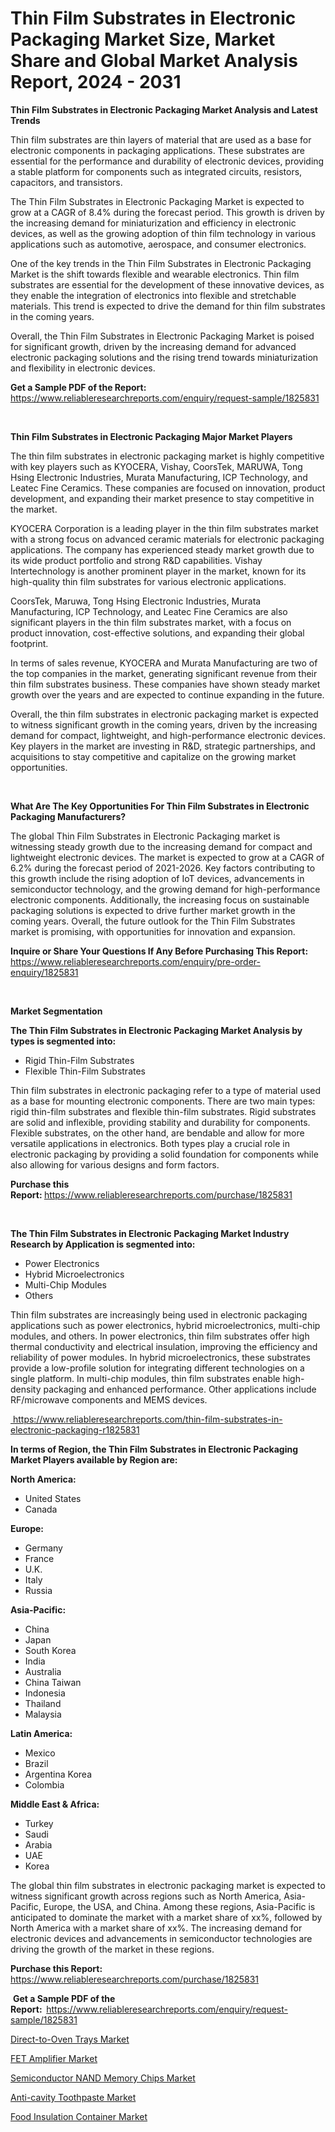 <p><h1>Thin Film Substrates in Electronic Packaging Market Size, Market Share and Global Market Analysis Report, 2024 - 2031</h1></p><p><strong>Thin Film Substrates in Electronic Packaging Market Analysis and Latest Trends</strong></p>
<p><p>Thin film substrates are thin layers of material that are used as a base for electronic components in packaging applications. These substrates are essential for the performance and durability of electronic devices, providing a stable platform for components such as integrated circuits, resistors, capacitors, and transistors.</p><p>The Thin Film Substrates in Electronic Packaging Market is expected to grow at a CAGR of 8.4% during the forecast period. This growth is driven by the increasing demand for miniaturization and efficiency in electronic devices, as well as the growing adoption of thin film technology in various applications such as automotive, aerospace, and consumer electronics.</p><p>One of the key trends in the Thin Film Substrates in Electronic Packaging Market is the shift towards flexible and wearable electronics. Thin film substrates are essential for the development of these innovative devices, as they enable the integration of electronics into flexible and stretchable materials. This trend is expected to drive the demand for thin film substrates in the coming years.</p><p>Overall, the Thin Film Substrates in Electronic Packaging Market is poised for significant growth, driven by the increasing demand for advanced electronic packaging solutions and the rising trend towards miniaturization and flexibility in electronic devices.</p></p>
<p><strong>Get a Sample PDF of the Report:&nbsp;</strong> <a href="https://www.reliableresearchreports.com/enquiry/request-sample/1825831">https://www.reliableresearchreports.com/enquiry/request-sample/1825831</a></p>
<p>&nbsp;</p>
<p><strong>Thin Film Substrates in Electronic Packaging Major Market Players</strong></p>
<p><p>The thin film substrates in electronic packaging market is highly competitive with key players such as KYOCERA, Vishay, CoorsTek, MARUWA, Tong Hsing Electronic Industries, Murata Manufacturing, ICP Technology, and Leatec Fine Ceramics. These companies are focused on innovation, product development, and expanding their market presence to stay competitive in the market.</p><p>KYOCERA Corporation is a leading player in the thin film substrates market with a strong focus on advanced ceramic materials for electronic packaging applications. The company has experienced steady market growth due to its wide product portfolio and strong R&D capabilities. Vishay Intertechnology is another prominent player in the market, known for its high-quality thin film substrates for various electronic applications.</p><p>CoorsTek, Maruwa, Tong Hsing Electronic Industries, Murata Manufacturing, ICP Technology, and Leatec Fine Ceramics are also significant players in the thin film substrates market, with a focus on product innovation, cost-effective solutions, and expanding their global footprint.</p><p>In terms of sales revenue, KYOCERA and Murata Manufacturing are two of the top companies in the market, generating significant revenue from their thin film substrates business. These companies have shown steady market growth over the years and are expected to continue expanding in the future.</p><p>Overall, the thin film substrates in electronic packaging market is expected to witness significant growth in the coming years, driven by the increasing demand for compact, lightweight, and high-performance electronic devices. Key players in the market are investing in R&D, strategic partnerships, and acquisitions to stay competitive and capitalize on the growing market opportunities.</p></p>
<p>&nbsp;</p>
<p><strong>What Are The Key Opportunities For Thin Film Substrates in Electronic Packaging Manufacturers?</strong></p>
<p><p>The global Thin Film Substrates in Electronic Packaging market is witnessing steady growth due to the increasing demand for compact and lightweight electronic devices. The market is expected to grow at a CAGR of 6.2% during the forecast period of 2021-2026. Key factors contributing to this growth include the rising adoption of IoT devices, advancements in semiconductor technology, and the growing demand for high-performance electronic components. Additionally, the increasing focus on sustainable packaging solutions is expected to drive further market growth in the coming years. Overall, the future outlook for the Thin Film Substrates market is promising, with opportunities for innovation and expansion.</p></p>
<p><strong>Inquire or Share Your Questions If Any Before Purchasing This Report:</strong> <a href="https://www.reliableresearchreports.com/enquiry/pre-order-enquiry/1825831">https://www.reliableresearchreports.com/enquiry/pre-order-enquiry/1825831</a></p>
<p>&nbsp;</p>
<p><strong>Market Segmentation</strong></p>
<p><strong>The Thin Film Substrates in Electronic Packaging Market Analysis by types is segmented into:</strong></p>
<p><ul><li>Rigid Thin-Film Substrates</li><li>Flexible Thin-Film Substrates</li></ul></p>
<p><p>Thin film substrates in electronic packaging refer to a type of material used as a base for mounting electronic components. There are two main types: rigid thin-film substrates and flexible thin-film substrates. Rigid substrates are solid and inflexible, providing stability and durability for components. Flexible substrates, on the other hand, are bendable and allow for more versatile applications in electronics. Both types play a crucial role in electronic packaging by providing a solid foundation for components while also allowing for various designs and form factors.</p></p>
<p><strong>Purchase this Report:&nbsp;</strong><a href="https://www.reliableresearchreports.com/purchase/1825831">https://www.reliableresearchreports.com/purchase/1825831</a></p>
<p>&nbsp;</p>
<p><strong>The Thin Film Substrates in Electronic Packaging Market Industry Research by Application is segmented into:</strong></p>
<p><ul><li>Power Electronics</li><li>Hybrid Microelectronics</li><li>Multi-Chip Modules</li><li>Others</li></ul></p>
<p><p>Thin film substrates are increasingly being used in electronic packaging applications such as power electronics, hybrid microelectronics, multi-chip modules, and others. In power electronics, thin film substrates offer high thermal conductivity and electrical insulation, improving the efficiency and reliability of power modules. In hybrid microelectronics, these substrates provide a low-profile solution for integrating different technologies on a single platform. In multi-chip modules, thin film substrates enable high-density packaging and enhanced performance. Other applications include RF/microwave components and MEMS devices.</p></p>
<p><a href="https://www.reliableresearchreports.com/thin-film-substrates-in-electronic-packaging-r1825831">&nbsp;https://www.reliableresearchreports.com/thin-film-substrates-in-electronic-packaging-r1825831</a></p>
<p><strong>In terms of Region, the Thin Film Substrates in Electronic Packaging Market Players available by Region are:</strong></p>
<p>
    <p> <strong> North America: </strong>
        <ul>
            <li>United States</li>
            <li>Canada</li>
        </ul>
        </p> 
    <p> <strong> Europe: </strong>
        <ul>
            <li>Germany</li>
            <li>France</li>
            <li>U.K.</li>
            <li>Italy</li>
            <li>Russia</li>
        </ul>
        </p> 
    <p> <strong> Asia-Pacific: </strong>
        <ul>
            <li>China</li>
            <li>Japan</li>
            <li>South Korea</li>
            <li>India</li>
            <li>Australia</li>
            <li>China Taiwan</li>
            <li>Indonesia</li>
            <li>Thailand</li>
            <li>Malaysia</li>
        </ul>
        </p> 
    <p> <strong> Latin America: </strong>
        <ul>
            <li>Mexico</li>
            <li>Brazil</li>
            <li>Argentina Korea</li>
            <li>Colombia</li>
        </ul>
        </p> 
    <p> <strong> Middle East & Africa: </strong>
        <ul>
            <li>Turkey</li>
            <li>Saudi</li>
            <li>Arabia</li>
            <li>UAE</li>
            <li>Korea</li>
        </ul>
    </p>
    </p>
<p><p>The global thin film substrates in electronic packaging market is expected to witness significant growth across regions such as North America, Asia-Pacific, Europe, the USA, and China. Among these regions, Asia-Pacific is anticipated to dominate the market with a market share of xx%, followed by North America with a market share of xx%. The increasing demand for electronic devices and advancements in semiconductor technologies are driving the growth of the market in these regions.</p></p>
<p><strong>Purchase this Report: </strong><a href="https://www.reliableresearchreports.com/purchase/1825831">https://www.reliableresearchreports.com/purchase/1825831</a></p>
<p>&nbsp;<strong>Get a Sample PDF of the Report:&nbsp;&nbsp;</strong><a href="https://www.reliableresearchreports.com/enquiry/request-sample/1825831">https://www.reliableresearchreports.com/enquiry/request-sample/1825831</a></p>
<p><strong></strong></p>
<p><p><a href="https://issuu.com/reportprime-2/docs/direct-to-oven-trays-market-size-2030.pptx">Direct-to-Oven Trays Market</a></p><p><a href="https://medium.com/@sallyselcenk46/fet-amplifier-market-a-global-and-regional-analysis-focus-on-end-user-product-and-region-1571b126f87f">FET Amplifier Market</a></p><p><a href="https://medium.com/@cukilcantik89/semiconductor-nand-memory-chips-market-outlook-and-forecast-from-2024-to-2031-ad5036014e6e">Semiconductor NAND Memory Chips Market</a></p><p><a href="https://github.com/heatherogden68774/Market-Research-Report-List-1/blob/main/anti-cavity-toothpaste-market.md">Anti-cavity Toothpaste Market</a></p><p><a href="https://issuu.com/reportprime-2/docs/food-insulation-container-market-size-2030.pptx">Food Insulation Container Market</a></p></p>